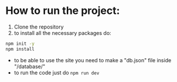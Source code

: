 # How to run the project:

1. Clone the repository
2. to install all the necessary packages do:
```bash
npm init -y
npm install
```

- to be able to use the site you need to make a "db.json" file inside "/database/"
- to run the code just do `` npm run dev ``